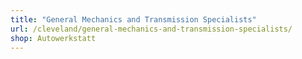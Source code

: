 ```yaml
---
title: "General Mechanics and Transmission Specialists"
url: /cleveland/general-mechanics-and-transmission-specialists/
shop: Autowerkstatt
---
```

